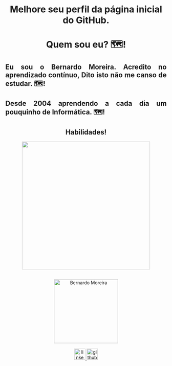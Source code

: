 <h1 align="center"><b>Melhore seu perfil da página inicial do GitHub.</b></h1>
<h1 align="center">Quem sou eu? 🗺️!</h1>
<h2 align="justify">Eu sou o Bernardo Moreira. Acredito no aprendizado contínuo, Dito isto não me canso de estudar. 🗺️!</h2>
<h2 align="justify">Desde 2004 aprendendo a cada dia um pouquinho de Informática. 🗺️!</h2>
<h2 align="center">Habilidades!</h2>
<p align="center">
  <a href="https://skillicons.dev">
    <img width="400" src="https://skillicons.dev/icons?i=git,github,html,vscode,ps,gmail,ubuntu,linkedin,windows,markdown,linux" />
  </a>
</p>
        <br>
<div align="center">
    <img align=center margin=10 width=200 src="https://avatars.githubusercontent.com/u/151203779?s=400&u=589dd5cb9033d9161e522ce209ddb344cc3737e0&v=4" title="Bernardo Moreira" />
</div>
        <br clear="both">
<div align="center">
  <a href="https://www.linkedin.com/in/bernardo-moreira-791b0134/" target="_blank">
    <img src="https://img.shields.io/static/v1?message=LinkedIn&logo=linkedin&label=&color=0077B5&logoColor=white&labelColor=&style=for-the-badge" height="35" alt="linkedin logo" title="Linkedin" />
  </a>
  <a href="https://github.com/bmore1000" target="_blank" >
    <img src="https://img.shields.io/static/v1?message=GitHub&logo=GitHub&label=&color=000000&logoColor=white&labelColor=&style=for-the-badge" height="35" alt="github logo" title="GitHub" />
  </a>
